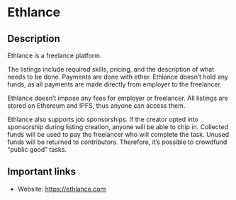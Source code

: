 # Ethlance

## Description

Ethlance is a freelance platform.

The listings include required skills, pricing, and the description of what needs to be done. Payments are done with ether. Ethlance doesn’t hold any funds, as all payments are made directly from employer to the freelancer.

Ethlance doesn’t impose any fees for employer or freelancer. All listings are stored on Ethereum and IPFS, thus anyone can access them.

Ethlance also supports job sponsorships. If the creator opted into sponsorship during listing creation, anyone will be able to chip in. Collected funds will be used to pay the freelancer who will complete the task. Unused funds will be returned to contributors. Therefore, it’s possible to crowdfund “public good” tasks.

## Important links

* Website: https://ethlance.com

